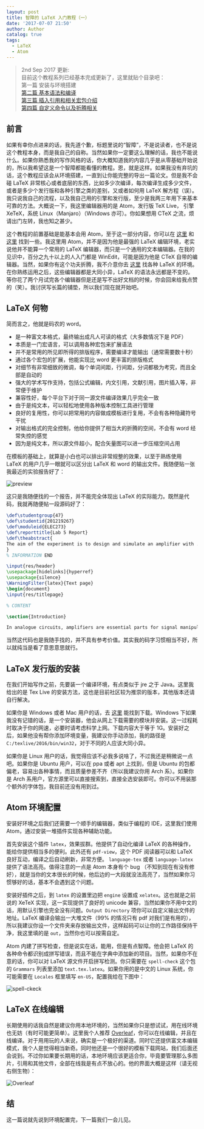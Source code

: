 ```yaml
---
layout: post
title: 智障的 LaTeX 入门教程（一）
date: '2017-07-07 21:50'
author: Author
catalog: true
tags:
  - LaTeX
  - Atom
---
```


> 2nd Sep 2017 更新:  
> 目前这个教程系列已经基本完成更新了，这里就贴个目录吧：  
> 第一篇 安装与环境搭建  
> [第二篇 基本语法和编译][9]  
> [第三篇 插入引用和相关宏包介绍][10]  
> [第四篇 自定义命令以及折腾相关][11]

## 前言

如果有幸你点进来的话，我先道个歉，标题里说的“智障”，不是说读者，也不是说这个教程本身，而是我自己的自称。当然如果你一定要这么理解的话，我也不能说什么。如果你熟悉我的写作风格的话，你大概知道我的内容几乎是从零基础开始说的，所以我希望这是一个智障都能看懂的教程。恩，就是这样。如果我没有弃坑的话，这个教程应该会从环境搭建，一直到让你能完整的导出一篇论文。但是我不会碰 LaTeX 非常核心或者底层的东西，比如多少次编译，每次编译生成多少文件，或者是多少个发行版和各种引擎之类的差别，又或者如何用 LaTeX 解方程（误）。我只说我自己的流程，以及我自己用的引擎和发行版，至少是我两三年用下来基本可靠的方法。大概说一下，我这里编辑器用的是 Atom，发行版 TeX Live， 引擎 XeTeX，系统 Linux（Manjaro）（Windows 亦可）。你如果想用 CTeX 之流，烦请出门左转，我也知之甚少。

这个教程的前置基础是能基本会用 Atom，至于这一部分内容，你可以在 [这里][1] 和 [这里][3] 找到一些。我这里用 Atom，并不是因为他是最强的 LaTeX 编辑环境，老实说他并不能算一个常用的 LaTeX 编辑器，而只是一个通用的文本编辑器。在我的见识中，百分之九十以上的人入门都是 WinEdit，可能是因为他是 CTeX 自带的编辑器。当然，如果你有这个功夫折腾，我不介意你去 [这里][2] 找各种 LaTeX 的环境。在你熟练运用之后，这些编辑器都是大同小异，LaTeX 的语法永远都是不变的。等你花了两个月试完各个编辑器但是还是写不出好文档的时候，你会回来给我点赞的（笑）。我讨厌写长篇的铺垫，所以我们现在就开始吧。

## LaTeX 何物

简而言之，他就是码农的 word。

- 是一种富文本格式，最终输出成凡人可读的格式（大多数情况下是 PDF）
- 本质是一门宏语言，可以调用各种宏包来扩展语法
- 并不是常用的所见即所得的排版程序，需要编译才能输出（通常需要数十秒）
- 通过各个宏包的扩展，他能实现比 word 更丰富的排版格式
- 对细节有非常细致的微调，每个单词间距，行间距，分词都极为考究，而且全部是自动的
- 强大的学术写作支持，包括公式编辑，内文引用，文献引用，图片插入等，非常便于维护
- 兼容性好，每个平台下对于同一源文件编译效果几乎完全一致
- 由于是纯文本，可以轻松地使用各种版本控制工具进行管理
- 良好的复用性，你可以把常用的内容做成模板进行复用，不会有各种隐藏符号干扰
- 对输出格式的完全控制，他给你提供了相当大的折腾的空间，不会有 word 经常失控的感觉
- 因为是纯文本，所以源文件超小，配合矢量图可以进一步压缩空间占用

在模板的基础上，就算是小白也可以排出非常规整的效果，以至于熟练使用 LaTeX 的用户几乎一眼就可以区分出 LaTeX 和 word 的输出文件。我随便贴一张我最近的实验报告好了：

![preview][8]

这只是我随便找的一个报告，并不能完全体现出 LaTeX 的实际能力。既然是代码，我就再随便帖一段源码好了：

```latex
\def\studentgroup{47}
\def\studentid{201219267}
\def\moduleid{ELEC273}
\def\reporttitle{Lab 5 Report}
\def\theabstract{
The aim of the experiment is to design and simulate an amplifier with ...
}
% INFORMATION END

\input{res/header}
\usepackage[hidelinks]{hyperref}
\usepackage{silence}
\WarningFilter{latex}{Text page}
\begin{document}
\input{res/titlepage}

% CONTENT

\section{Introduction}

In analogue circuits, amplifiers are essential parts for signal manipulation. ...
```

当然这代码也是我随手找的，并不具有参考价值。其实我的码字习惯相当不好，所以就纯当是看了意思意思就行。

## LaTeX 发行版的安装

在我们开始写作之前，先要装一个编译环境，有点类似于 jre 之于 Java。这里我给出的是 Tex Live 的安装方法，这也是目前社区较为推崇的版本，其他版本还请自行解决。

如果你是 Windows 或者 Mac 用户的话，去 [这里][4] 能找到下载。Windows 下如果我没有记错的话，是一个安装器，他会从网上下载需要的模块并安装。这一过程耗时取决于你的网速，必要时请考虑科学上网。下载内容大于等于 1G。安装好之后，如果他没有帮你添加环境变量，我建议你手动添加，我的路径是 `C:/texlive/2016/bin/win32`，对于不同的人应该大同小异。

如果你是 Linux 用户的话，我觉得应该不必我多说啥了，不过我还是稍微说一点吧。如果你是 Ubuntu 用户，可以在 ppa 或者 apt 上找到，但是 Ubuntu 的包都偏老，容易出各种事情，而且质量参差不齐（所以我建议你用 Arch 系）。如果你是 Arch 系用户，官方源里可以直接搜索到，直接全选安装即可。你可以不用装那个额外的字体包，我目前还没有用到过。

## Atom 环境配置

安装好环境之后我们还需要一个顺手的编辑器，类似于编程的 IDE，这里我们使用 Atom，通过安装一堆插件实现各种辅助功能。

首先安装这个插件 `latex`，效果拔群。他提供了自动化编译 LaTeX 的各种操作，能给你提供相当多的便利。此外还有 `pdf-view`，这个 PDF 阅读器可以和 LaTeX 良好互动，编译之后自动刷新，非常方便。 `language-tex` 或者 `language-latex` 提供了语法高亮。值得注意的一点是 Atom 本身有个 bug （不知到现在有没有修好），就是当你的文本很长的时候，他后边的一大段就没法高亮了，当然如果你习惯够好的话，基本不会遇到这个问题。

安装好插件之后，到 `latex` 的设置里边把 `engine` 设置成 `xelatex`。这也就是之前说的 XeTeX 实现，这一实现提供了良好的 unicode 兼容，当然如果你不用中文的话，用默认引擎也完全没有问题。`Output Directory` 项你可以自定义输出文件的地址。LaTeX 编译会输出一大堆文件（99% 的情况只有 pdf 对我们是有用的），所以我建议你设一个文件夹来存放输出文件，这样起码可以让你的工作路径保持干净，我这里填的是 `out`，当然你也可以按需自定。

Atom 内建了拼写检查，但是说实在话，能用，但是有点智障。他会把 LaTeX 的各种命令都识别成拼写错误，而且不能在字典中添加新的项目。当然，如果你不在意的话，你可以对 LaTeX 源文件开启拼写检测。你只需要在 `spell-check` 这个包的 `Grammars` 列表里添加 `text.tex.latex`。如果你用的是中文的 Linux 系统，你可能需要在 `Locales` 框里填写 `en-US`，配置我给在下图中：

![spell-ckeck][7]

## LaTeX 在线编辑

长期使用的话我自然是建议你用本地环境的，当然如果你只是想试试，用在线环境也无妨（有时可能更简单）。这里我个人推荐 [Overleaf][6]，你可以在线编辑，并且在线编译。对于用用玩的人来说，确实是一个极好的渠道。同时它还提供富文本编辑模式，我个人是觉得相当新奇。同时他还是一个很好的模板下载网站，我们后面还会说到。不过你如果要长期用的话，本地环境应该更适合你，毕竟要管理那么多图片，引用和其他文件，全部在线我是有点不放心的。他的界面大概是这样（请无视右侧生物）：

![Overleaf][5]

## 结

这一篇说就先说到环境配置完，下一篇我们一会儿见。


[1]: http://towdium.github.io/2016/04/13/about-markdown-pandoc-latex/
[2]: https://www.zhihu.com/question/19954023
[3]: http://towdium.github.io/2016/04/05/introduction-of-atom/
[4]: https://www.tug.org/texlive/
[5]: /img/posts/latex-for-beginners-1_1.png
[6]: https://www.overleaf.com/
[7]: /img/posts/latex-for-beginners-1_2.png
[8]: /img/posts/latex-for-beginners-1_3.png
[9]: http://www.towdium.me/2017/07/10/latex-for-beginners-2/
[10]: http://www.towdium.me/2017/08/06/latex-for-beginners-3/
[11]: http://www.towdium.me/2017/09/02/latex-for-beginners-4/
